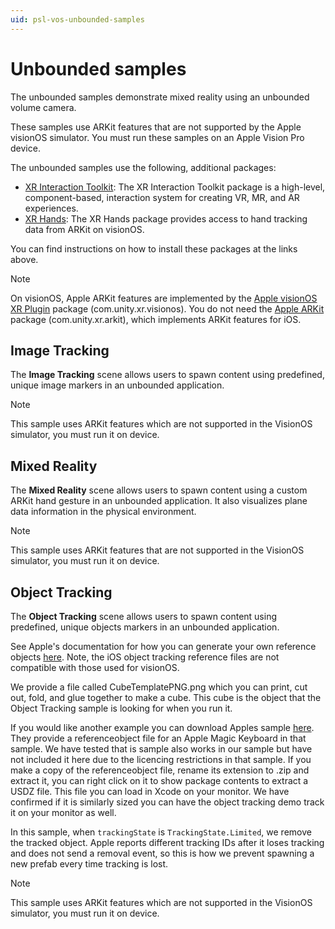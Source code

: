 ```yaml
---
uid: psl-vos-unbounded-samples
---
```

# Unbounded samples

The unbounded samples demonstrate mixed reality using an unbounded volume camera.

These samples use ARKit features that are not supported by the Apple visionOS simulator. You must run these samples on an Apple Vision Pro device.

The unbounded samples use the following, additional packages:

* [XR Interaction Toolkit](https://docs.unity3d.com/Packages/com.unity.xr.interaction.toolkit@latest?subfolder=/manual/installation.html): The XR Interaction Toolkit package is a high-level, component-based, interaction system for creating VR, MR, and AR experiences.
* [XR Hands](https://docs.unity3d.com/Packages/com.unity.xr.handslatest?subfolder=/manual/project-setup/install-xrhands.html): The XR Hands package provides access to hand tracking data from ARKit on visionOS.

You can find instructions on how to install these packages at the links above.

> [!NOTE]
> On visionOS, Apple ARKit features are implemented by the [Apple visionOS XR Plugin](https://docs.unity3d.com/Packages/com.unity.xr.visionos@latest) package (com.unity.xr.visionos). You do not need the [Apple ARKit](https://docs.unity3d.com/Packages/com.unity.xr.arkit@latest) package (com.unity.xr.arkit), which implements ARKit features for iOS.

## Image Tracking

The **Image Tracking** scene allows users to spawn content using predefined, unique image markers in an unbounded application.

> [!NOTE]
> This sample uses ARKit features which are not supported in the VisionOS simulator, you must run it on device.


## Mixed Reality

The **Mixed Reality** scene allows users to spawn content using a custom ARKit hand gesture in an unbounded application. It also visualizes plane data information in the physical environment.

> [!NOTE]
> This sample uses ARKit features that are not supported in the VisionOS simulator, you must run it on device.

## Object Tracking

The **Object Tracking** scene allows users to spawn content using predefined, unique objects markers in an unbounded application.

See Apple's documentation for how you can generate your own reference objects [here](https://developer.apple.com/documentation/visionOS/implementing-object-tracking-in-your-visionOS-app).
Note, the iOS object tracking reference files are not compatible with those used for visionOS.

We provide a file called CubeTemplatePNG.png which you can print, cut out, fold, and glue together to make a cube.  This cube is the object that the Object Tracking sample is looking for when you run it.

If you would like another example you can download Apples sample [here](https://developer.apple.com/documentation/visionOS/exploring_object_tracking_with_arkit).
They provide a referenceobject file for an Apple Magic Keyboard in that sample.  We have tested that is sample also works in our sample but have not included it here due to the licencing restrictions in that sample.
If you make a copy of the referenceobject file, rename its extension to .zip and extract it, you can right click on it to show package contents to extract a USDZ file.
This file you can load in Xcode on your monitor.  We have confirmed if it is similarly sized you can have the object tracking demo track it on your monitor as well.

In this sample, when `trackingState` is `TrackingState.Limited`, we remove the tracked object.  Apple reports different tracking IDs after it loses tracking and does not send a removal event, so this is how we prevent spawning a new prefab every time tracking is lost.

> [!NOTE]
> This sample uses ARKit features which are not supported in the VisionOS simulator, you must run it on device.
